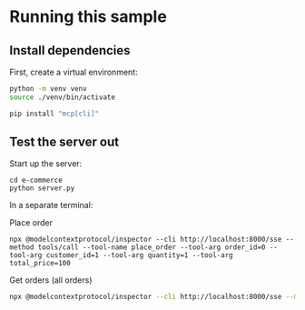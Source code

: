# Running this sample

## Install dependencies

First, create a virtual environment:

```sh
python -m venv venv
source ./venv/bin/activate
```

```sh
pip install "mcp[cli]"
```

## Test the server out

Start up the server:

```
cd e-commerce
python server.py
```

In a separate terminal:

Place order

```
npx @modelcontextprotocol/inspector --cli http://localhost:8000/sse --method tools/call --tool-name place_order --tool-arg order_id=0 --tool-arg customer_id=1 --tool-arg quantity=1 --tool-arg total_price=100
```

Get orders (all orders)

```sh
npx @modelcontextprotocol/inspector --cli http://localhost:8000/sse --method tools/call --tool-name get_orders --tool-arg customer_id=0
```

